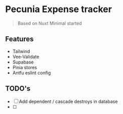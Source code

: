 # Pecunia Expense tracker
> Based on Nuxt Minimal started

## Features
- Tailwind
- Vee-Validate
- Supabase
- Pinia stores
- Antfu eslint config

## TODO's
- [ ] Add dependent / cascade destroys in database
- [ ] 